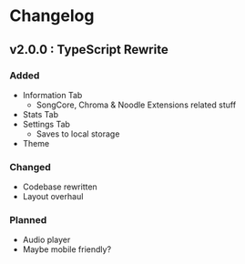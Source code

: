 # Changelog

## v2.0.0 : TypeScript Rewrite

### Added

-   Information Tab
    -   SongCore, Chroma & Noodle Extensions related stuff
-   Stats Tab
-   Settings Tab
    -   Saves to local storage
-   Theme

### Changed

-   Codebase rewritten
-   Layout overhaul

### Planned

-   Audio player
-   Maybe mobile friendly?
